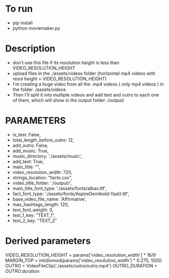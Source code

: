 # To run

- pip install 
- python moviemaker.py

# Description

- don't use this file if its resolution height is less than VIDEO_RESOLUTION_HEIGHT
- upload files in the ./assets/videos folder (horizontal mp4 videos with resol height > VIDEO_RESOLUTION_HEIGHT)
- I'm creating a huge video from all the .mp4 videos ( only mp4 videos ) in the folder ./assets/videos
- Then I'll split it into multiple videos and add text and outro to each one of them, which will show in the output folder ./output/

# PARAMETERS 

- is_test: False,
- total_length_before_outro: 12,
- add_outro: False,
- add_music: True,
- music_directory: './assets/music',
- add_text: True,
- main_title: "",
- video_resolution_width: 720,
- strings_location: "facts.csv",
- video_title_folder: './output/',
- main_title_font_type: './assets/fonts/albas.ttf',
- fact_font_type: './assets/fonts/AspireDemibold-YaaO.ttf',
- base_video_file_name: 'Affirmative',
- max_hashtags_length: 120,
- text_font_weight: 3,
- text_1_key: "TEXT_1",
- text_2_key: "TEXT_2"
    

# Derived parameters

VIDEO_RESOLUTION_HEIGHT = params['video_resolution_width'] * 16/9
MARGIN_TOP = int(divmod(params['video_resolution_width'] * 0.275, 1)[0])
OUTRO = VideoFileClip('./assets/outro/outro.mp4')
OUTRO_DURATION = OUTRO.duration